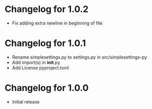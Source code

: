 # Changelog for 1.0.2
- Fix adding extra newline in beginning of file

# Changelog for 1.0.1
- Rename simplesettings.py to settings.py in src/simplesettings-py
- Add import(s) in __init__.py
- Add License pyproject.toml

# Changelog for 1.0.0
- Initial release
